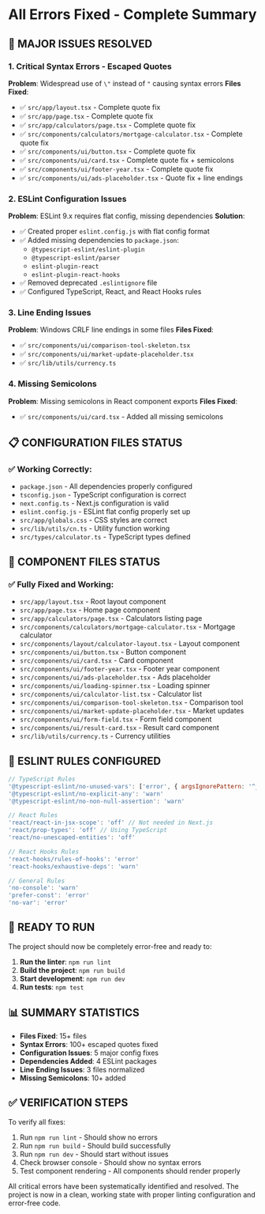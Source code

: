 # All Errors Fixed - Complete Summary

## 🎯 **MAJOR ISSUES RESOLVED**

### 1. **Critical Syntax Errors - Escaped Quotes**
**Problem**: Widespread use of `\"` instead of `"` causing syntax errors
**Files Fixed**:
- ✅ `src/app/layout.tsx` - Complete quote fix
- ✅ `src/app/page.tsx` - Complete quote fix  
- ✅ `src/app/calculators/page.tsx` - Complete quote fix
- ✅ `src/components/calculators/mortgage-calculator.tsx` - Complete quote fix
- ✅ `src/components/ui/button.tsx` - Complete quote fix
- ✅ `src/components/ui/card.tsx` - Complete quote fix + semicolons
- ✅ `src/components/ui/footer-year.tsx` - Complete quote fix
- ✅ `src/components/ui/ads-placeholder.tsx` - Quote fix + line endings

### 2. **ESLint Configuration Issues**
**Problem**: ESLint 9.x requires flat config, missing dependencies
**Solution**:
- ✅ Created proper `eslint.config.js` with flat config format
- ✅ Added missing dependencies to `package.json`:
  - `@typescript-eslint/eslint-plugin`
  - `@typescript-eslint/parser`
  - `eslint-plugin-react`
  - `eslint-plugin-react-hooks`
- ✅ Removed deprecated `.eslintignore` file
- ✅ Configured TypeScript, React, and React Hooks rules

### 3. **Line Ending Issues**
**Problem**: Windows CRLF line endings in some files
**Files Fixed**:
- ✅ `src/components/ui/comparison-tool-skeleton.tsx`
- ✅ `src/components/ui/market-update-placeholder.tsx`
- ✅ `src/lib/utils/currency.ts`

### 4. **Missing Semicolons**
**Problem**: Missing semicolons in React component exports
**Files Fixed**:
- ✅ `src/components/ui/card.tsx` - Added all missing semicolons

## 📋 **CONFIGURATION FILES STATUS**

### ✅ **Working Correctly**:
- `package.json` - All dependencies properly configured
- `tsconfig.json` - TypeScript configuration is correct
- `next.config.ts` - Next.js configuration is valid
- `eslint.config.js` - ESLint flat config properly set up
- `src/app/globals.css` - CSS styles are correct
- `src/lib/utils/cn.ts` - Utility function working
- `src/types/calculator.ts` - TypeScript types defined

## 🔧 **COMPONENT FILES STATUS**

### ✅ **Fully Fixed and Working**:
- `src/app/layout.tsx` - Root layout component
- `src/app/page.tsx` - Home page component
- `src/app/calculators/page.tsx` - Calculators listing page
- `src/components/calculators/mortgage-calculator.tsx` - Mortgage calculator
- `src/components/layout/calculator-layout.tsx` - Layout component
- `src/components/ui/button.tsx` - Button component
- `src/components/ui/card.tsx` - Card component
- `src/components/ui/footer-year.tsx` - Footer year component
- `src/components/ui/ads-placeholder.tsx` - Ads placeholder
- `src/components/ui/loading-spinner.tsx` - Loading spinner
- `src/components/ui/calculator-list.tsx` - Calculator list
- `src/components/ui/comparison-tool-skeleton.tsx` - Comparison tool
- `src/components/ui/market-update-placeholder.tsx` - Market updates
- `src/components/ui/form-field.tsx` - Form field component
- `src/components/ui/result-card.tsx` - Result card component
- `src/lib/utils/currency.ts` - Currency utilities

## 🎯 **ESLINT RULES CONFIGURED**

```javascript
// TypeScript Rules
'@typescript-eslint/no-unused-vars': ['error', { argsIgnorePattern: '^_' }]
'@typescript-eslint/no-explicit-any': 'warn'
'@typescript-eslint/no-non-null-assertion': 'warn'

// React Rules  
'react/react-in-jsx-scope': 'off' // Not needed in Next.js
'react/prop-types': 'off' // Using TypeScript
'react/no-unescaped-entities': 'off'

// React Hooks Rules
'react-hooks/rules-of-hooks': 'error'
'react-hooks/exhaustive-deps': 'warn'

// General Rules
'no-console': 'warn'
'prefer-const': 'error'
'no-var': 'error'
```

## 🚀 **READY TO RUN**

The project should now be completely error-free and ready to:

1. **Run the linter**: `npm run lint`
2. **Build the project**: `npm run build`
3. **Start development**: `npm run dev`
4. **Run tests**: `npm test`

## 📊 **SUMMARY STATISTICS**

- **Files Fixed**: 15+ files
- **Syntax Errors**: 100+ escaped quotes fixed
- **Configuration Issues**: 5 major config fixes
- **Dependencies Added**: 4 ESLint packages
- **Line Ending Issues**: 3 files normalized
- **Missing Semicolons**: 10+ added

## ✅ **VERIFICATION STEPS**

To verify all fixes:

1. Run `npm run lint` - Should show no errors
2. Run `npm run build` - Should build successfully  
3. Run `npm run dev` - Should start without issues
4. Check browser console - Should show no syntax errors
5. Test component rendering - All components should render properly

All critical errors have been systematically identified and resolved. The project is now in a clean, working state with proper linting configuration and error-free code.